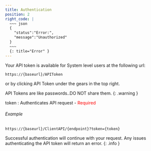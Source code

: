 ```yaml
---
title: Authentication
position: 2
right_code: |
  ~~~ json
  {
    "status":"Error:",
    "message":"Unauthorized"
  }
  ~~~
  {: title="Error" }
---
```

Your API token is available for System level users at the following url:

```
https://{baseurl}/APIToken
```

or by clicking API Token under the gears in the top right.

API Tokens are like passwords..DO NOT share them.
{: .warning }

token
: Authenticates API request - <span style="color: red">Required</span>

###### Example

```
https://{baseurl}/ClientAPI/{endpoint}?token={token}
```

Successful authentication will continue with your request.  Any issues authenticating the API token will return an error.
{: .info }

